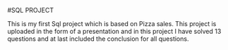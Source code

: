 #SQL PROJECT 

This is my first Sql project which is based on Pizza sales. This project is uploaded in the form of a presentation and in this project I have solved 13 questions and at last included the conclusion for all questions.

